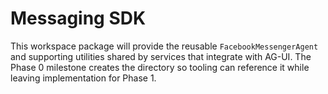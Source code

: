 # Messaging SDK

This workspace package will provide the reusable `FacebookMessengerAgent` and supporting utilities shared by services that integrate with AG-UI. The Phase 0 milestone creates the directory so tooling can reference it while leaving implementation for Phase 1.
